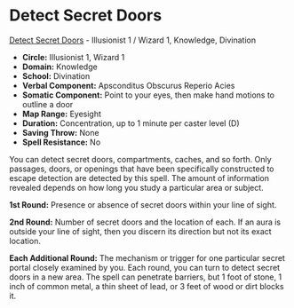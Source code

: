 # Detect Secret Doors

[Detect Secret Doors](/Magic/D/DetectSecretDoors.md) - Illusionist 1 / Wizard 1, Knowledge, Divination

- **Circle:** Illusionist 1, Wizard 1
- **Domain:** Knowledge
- **School:** Divination
- **Verbal Component:** Apsconditus Obscurus Reperio Acies
- **Somatic Component:** Point to your eyes, then make hand motions to outline a door
- **Map Range:** Eyesight
- **Duration:** Concentration, up to 1 minute per caster level (D)
- **Saving Throw:** None
- **Spell Resistance:** No

You can detect secret doors, compartments, caches, and so forth. Only passages, doors, or openings that have been specifically constructed to escape detection are detected by this spell. The amount of information revealed depends on how long you study a particular area or subject.

**1st Round:** Presence or absence of secret doors within your line of sight.

**2nd Round:** Number of secret doors and the location of each. If an aura is outside your line of sight, then you discern its direction but not its exact location.

**Each Additional Round:** The mechanism or trigger for one particular secret portal closely examined by you. Each round, you can turn to detect secret doors in a new area. The spell can penetrate barriers, but 1 foot of stone, 1 inch of common metal, a thin sheet of lead, or 3 feet of wood or dirt blocks it.

